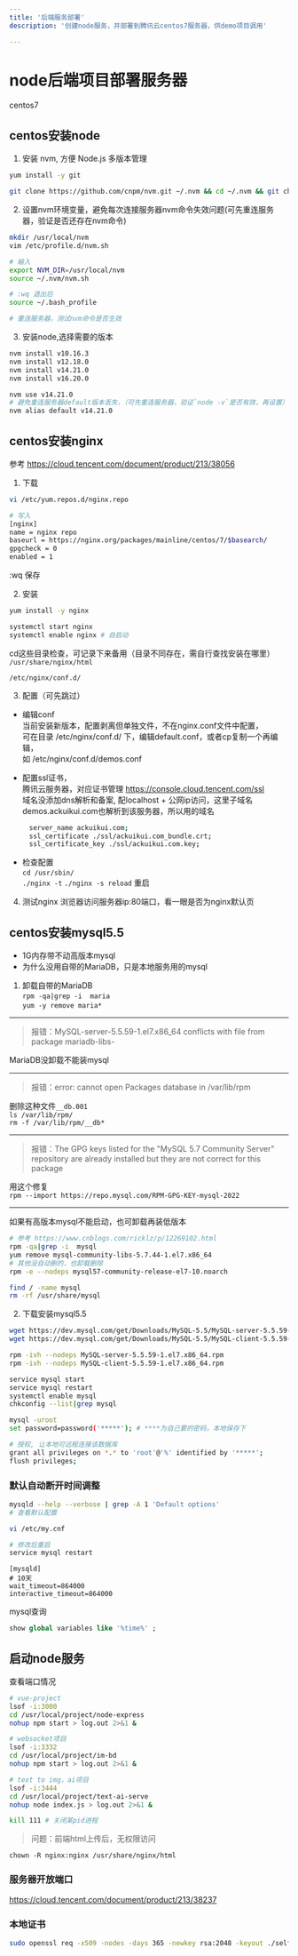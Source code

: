 ```yaml
---
title: '后端服务部署'
description: '创建node服务，并部署到腾讯云centos7服务器，供demo项目调用'

---
```


# node后端项目部署服务器
centos7

## centos安装node
1. 安装 nvm, 方便 Node.js 多版本管理
```sh
yum install -y git
```

```sh
git clone https://github.com/cnpm/nvm.git ~/.nvm && cd ~/.nvm && git checkout `git describe --abbrev=0 --tags`
```

2. 设置nvm环境变量，避免每次连接服务器nvm命令失效问题(可先重连服务器，验证是否还存在nvm命令)
```sh
mkdir /usr/local/nvm
vim /etc/profile.d/nvm.sh

# 输入
export NVM_DIR=/usr/local/nvm
source ~/.nvm/nvm.sh

# :wq 退出后
source ~/.bash_profile

# 重连服务器，测试nvm命令是否生效

```
3. 安装node,选择需要的版本
```sh
nvm install v10.16.3
nvm install v12.18.0
nvm install v14.21.0
nvm install v16.20.0

nvm use v14.21.0
# 避免重连服务器default版本丢失，（可先重连服务器，验证`node -v`是否有效，再设置）
nvm alias default v14.21.0
```

## centos安装nginx
参考 https://cloud.tencent.com/document/product/213/38056  
1. 下载
```sh
vi /etc/yum.repos.d/nginx.repo

# 写入
[nginx] 
name = nginx repo 
baseurl = https://nginx.org/packages/mainline/centos/7/$basearch/ 
gpgcheck = 0 
enabled = 1
```
\:wq 保存

2. 安装
```sh
yum install -y nginx

systemctl start nginx
systemctl enable nginx # 自启动
```
cd这些目录检查，可记录下来备用（目录不同存在，需自行查找安装在哪里）
`/usr/share/nginx/html`  
<!-- `/usr/sbin/nginx`   -->
`/etc/nginx/conf.d/`  

3. 配置（可先跳过）
- 编辑conf  
当前安装新版本，配置剥离但单独文件，不在nginx.conf文件中配置，  
可在目录 /etc/nginx/conf.d/ 下，编辑default.conf，或者cp复制一个再编辑，  
如 /etc/nginx/conf.d/demos.conf  

- 配置ssl证书，  
腾讯云服务器，对应证书管理 https://console.cloud.tencent.com/ssl  
域名没添加dns解析和备案, 配localhost + 公网ip访问，这里子域名demos.ackuikui.com也解析到该服务器，所以用的域名
```sh
     server_name ackuikui.com; 
     ssl_certificate ./ssl/ackuikui.com_bundle.crt; 
     ssl_certificate_key ./ssl/ackuikui.com.key; 
```

- 检查配置  
`cd /usr/sbin/`  
`./nginx -t`
`./nginx -s reload` 重启  

4. 测试nginx
浏览器访问服务器ip:80端口，看一眼是否为nginx默认页


## centos安装mysql5.5
- 1G内存带不动高版本mysql
- 为什么没用自带的MariaDB，只是本地服务用的mysql
1. 卸载自带的MariaDB  
`rpm -qa|grep -i  maria`  
`yum -y remove maria*`  

---------------------------------------

> 报错：MySQL-server-5.5.59-1.el7.x86_64 conflicts with file from package mariadb-libs-  

MariaDB没卸载不能装mysql

---------------------------------------

> 报错：error: cannot open Packages database in /var/lib/rpm  

删除这种文件`__db.001`  
`ls /var/lib/rpm/`  
`rm -f /var/lib/rpm/__db*` 

---------------------------------------
> 报错：The GPG keys listed for the "MySQL 5.7 Community Server" repository are already installed but they are not correct for this package

用这个修复  
`rpm --import https://repo.mysql.com/RPM-GPG-KEY-mysql-2022`

---------------------------------------

如果有高版本mysql不能启动，也可卸载再装低版本
```sh
# 参考 https://www.cnblogs.com/ricklz/p/12269102.html
rpm -qa|grep -i  mysql
yum remove mysql-community-libs-5.7.44-1.el7.x86_64
# 其他没自动删的，也卸载删除
rpm -e --nodeps mysql57-community-release-el7-10.noarch

find / -name mysql
rm -rf /usr/share/mysql
```

2. 下载安装mysql5.5
```sh
wget https://dev.mysql.com/get/Downloads/MySQL-5.5/MySQL-server-5.5.59-1.el7.x86_64.rpm
wget https://dev.mysql.com/get/Downloads/MySQL-5.5/MySQL-client-5.5.59-1.el7.x86_64.rpm

rpm -ivh --nodeps MySQL-server-5.5.59-1.el7.x86_64.rpm
rpm -ivh --nodeps MySQL-client-5.5.59-1.el7.x86_64.rpm

service mysql start
service mysql restart
systemctl enable mysql
chkconfig --list|grep mysql

mysql -uroot
set password=password('*****'); # ****为自己要的密码，本地保存下

# 授权, 让本地可远程连接该数据库
grant all privileges on *.* to 'root'@'%' identified by '*****';
flush privileges;
```

### 默认自动断开时间调整
```sh
mysqld --help --verbose | grep -A 1 'Default options'
# 查看默认配置

vi /etc/my.cnf

# 修改后重启
service mysql restart
```

```
[mysqld]
# 10天
wait_timeout=864000
interactive_timeout=864000
```

mysql查询
```sql
show global variables like '%time%' ;
```


## 启动node服务
查看端口情况
```sh
# vue-project
lsof -i:3000
cd /usr/local/project/node-express
nohup npm start > log.out 2>&1 &

# websocket项目
lsof -i:3332
cd /usr/local/project/im-bd
nohup npm start > log.out 2>&1 &

# text to img，ai项目
lsof -i:3444
cd /usr/local/project/text-ai-serve  
nohup node index.js > log.out 2>&1 &

kill 111 # 关闭某pid进程
```


> 问题：前端html上传后，无权限访问

`chown -R nginx:nginx /usr/share/nginx/html`


### 服务器开放端口
https://cloud.tencent.com/document/product/213/38237


### 本地证书
```sh
sudo openssl req -x509 -nodes -days 365 -newkey rsa:2048 -keyout ./selfsigned.key -out selfsigned.crt
```